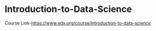# Introduction-to-Data-Science

Course Link-https://www.edx.org/course/introduction-to-data-science
